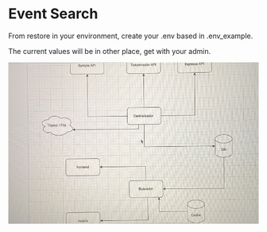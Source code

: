 # Event Search

From restore in your environment, create your .env based in .env_example.

The current values will be in other place, get with your admin.





![Idea](img/draw.jpeg)
